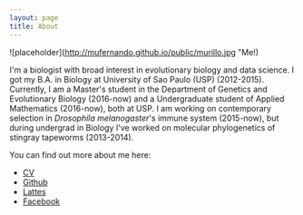 ```yaml
---
layout: page
title: About
---
```


<!--<p class="message">
  Hey there! This page is included as an example. Feel free to customize it for your own use upon downloading. Carry on!
</p-->

![placeholder](http://mufernando.github.io/public/murillo.jpg "Me!)

I'm a biologist with broad interest in evolutionary biology and data science. I got my B.A. in Biology at University of Sao Paulo (USP) (2012-2015). Currently, I am a Master's student in the Department of Genetics and Evolutionary Biology (2016-now) and a Undergraduate student of Applied Mathematics (2016-now), both at USP. I am working on contemporary selection in <i>Drosophila melanogaster</i>'s immune system (2015-now), but during undergrad in Biology I've worked on molecular phylogenetics of stingray tapeworms (2013-2014).

You can find out more about me here:

* [CV]()
* [Github](github.com/mufernando)
* [Lattes](http://lattes.cnpq.br/8568338838378530)
* [Facebook](https://www.facebook.com/murillofernandor)
